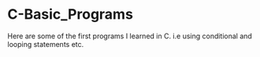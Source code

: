 # C-Basic_Programs
Here are some of the first programs I learned in C. i.e using conditional and looping statements etc.
